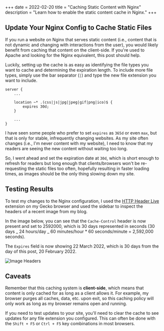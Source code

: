 +++
date = 2022-02-20
title = "Caching Static Content with Nginx"
description = "Learn how to enable the static content cache in Nginx."
+++

## Update Your Nginx Config to Cache Static Files

If you run a website on Nginx that serves static content (i.e., content
that is not dynamic and changing with interactions from the user), you
would likely benefit from caching that content on the client-side. If
you're used to Apache and looking for the Nginx equivalent, this post
should help.

Luckily, setting up the cache is as easy as identifying the file types
you want to cache and determining the expiration length. To include more
file types, simply use the bar separator (`|`) and type the
new file extension you want to include.

```config
server {
    ...

    location ~* .(css|js|jpg|jpeg|gif|png|ico)$ {
        expires 30d;
    }

    ...
}
```

I have seen some people who prefer to set `expires` as
`365d` or even `max`, but that is only for stable,
infrequently changing websites. As my site often changes (i.e., I'm
never content with my website), I need to know that my readers are
seeing the new content without waiting too long.

So, I went ahead and set the expiration date at `30d`, which
is short enough to refresh for readers but long enough that
clients/browsers won't be re-requesting the static files too often,
hopefully resulting in faster loading times, as images should be the
only thing slowing down my site.

## Testing Results

To test my changes to the Nginx configuration, I used the [HTTP Header
Live](https://addons.mozilla.org/en-US/firefox/addon/http-header-live/)
extension on my Gecko browser and used the sidebar to inspect the
headers of a recent image from my blog.

In the image below, you can see that the `Cache-Control`
header is now present and set to 2592000, which is 30 days represented
in seconds (30 days \_ 24 hours/day \_ 60 minutes/hour \* 60
seconds/minute = 2,592,000 seconds).

The `Expires` field is now showing 22 March 2022, which is 30
days from the day of this post, 20 February 2022.

![Image
Headers](https://img.cleberg.net/blog/20220220-caching-static-content-with-nginx/image_headers.png)

## Caveats

Remember that this caching system is **client-side**, which means that
content is only cached for as long as a client allows it. For example,
my browser purges all caches, data, etc. upon exit, so this caching
policy will only work as long as my browser remains open and running.

If you need to test updates to your site, you'll need to clear the
cache to see updates for any file extension you configured. This can
often be done with the `Shift + F5` or `Ctrl + F5`
key combinations in most browsers.
